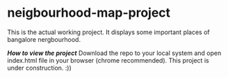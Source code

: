 # neigbourhood-map-project
This is the actual working project.
It displays some important places of bangalore nergbourhood.

***How to view the project***
Download the repo to your local system and open index.html file in your browser (chrome recommended).
This project is under construction. :))
